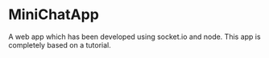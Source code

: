 # MiniChatApp
A web app which has been developed using socket.io and node. This app is completely based on a tutorial. 
